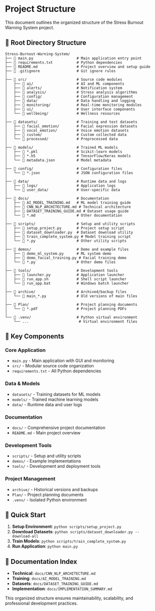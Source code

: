 # Project Structure

This document outlines the organized structure of the Stress Burnout Warning System project.

## 📁 Root Directory Structure

```
Stress-Burnout-Warning-System/
├── 📄 main.py                    # Main application entry point
├── 📄 requirements.txt           # Python dependencies
├── 📄 README.md                  # Project overview and setup guide
├── 📄 .gitignore                 # Git ignore rules
│
├── 📁 src/                       # Source code modules
│   ├── 📁 ai/                    # AI and ML components
│   ├── 📁 alerts/                # Notification system
│   ├── 📁 analysis/              # Stress analysis algorithms
│   ├── 📁 config/                # Configuration management
│   ├── 📁 data/                  # Data handling and logging
│   ├── 📁 monitoring/            # Real-time monitoring modules
│   ├── 📁 ui/                    # User interface components
│   └── 📁 wellbeing/             # Wellness resources
│
├── 📁 datasets/                  # Training and test datasets
│   ├── 📁 facial_emotion/        # Facial expression datasets
│   ├── 📁 vocal_emotion/         # Voice emotion datasets
│   ├── 📁 custom/                # Custom collected data
│   └── 📁 processed/             # Preprocessed data
│
├── 📁 models/                    # Trained ML models
│   ├── 📄 *.pkl                  # Scikit-learn models
│   ├── 📄 *.h5                   # TensorFlow/Keras models
│   └── 📄 metadata.json          # Model metadata
│
├── 📁 config/                    # Configuration files
│   └── 📄 *.json                 # JSON configuration files
│
├── 📁 data/                      # Runtime data and logs
│   ├── 📁 logs/                  # Application logs
│   └── 📁 user_data/             # User-specific data
│
├── 📁 docs/                      # Documentation
│   ├── 📄 AI_MODEL_TRAINING.md   # ML model training guide
│   ├── 📄 CNN_NLP_ARCHITECTURE.md # Technical architecture
│   ├── 📄 DATASET_TRAINING_GUIDE.md # Dataset usage guide
│   └── 📄 *.md                   # Other documentation
│
├── 📁 scripts/                   # Setup and utility scripts
│   ├── 📄 setup_project.py       # Project setup script
│   ├── 📄 dataset_downloader.py  # Dataset download utility
│   ├── 📄 train_complete_system.py # Model training script
│   └── 📄 *.py                   # Other utility scripts
│
├── 📁 demos/                     # Demo and example files
│   ├── 📄 demo_ml_system.py      # ML system demo
│   ├── 📄 demo_facial_training.py # Facial training demo
│   └── 📄 *.py                   # Other demo files
│
├── 📁 tools/                     # Development tools
│   ├── 📄 launcher.py            # Application launcher
│   ├── 📄 run_app.sh             # Shell script launcher
│   └── 📄 run_app.bat            # Windows batch launcher
│
├── 📁 archive/                   # Archived/backup files
│   └── 📄 main_*.py              # Old versions of main files
│
├── 📁 Plan/                      # Project planning documents
│   └── 📄 *.pdf                  # Project planning PDFs
│
└── 📁 .venv/                     # Python virtual environment
    └── ...                       # Virtual environment files
```

## 🎯 Key Components

### **Core Application**
- `main.py` - Main application with GUI and monitoring
- `src/` - Modular source code organization
- `requirements.txt` - All Python dependencies

### **Data & Models**
- `datasets/` - Training datasets for ML models
- `models/` - Trained machine learning models
- `data/` - Runtime data and user logs

### **Documentation**
- `docs/` - Comprehensive project documentation
- `README.md` - Main project overview

### **Development Tools**
- `scripts/` - Setup and utility scripts
- `demos/` - Example implementations
- `tools/` - Development and deployment tools

### **Project Management**
- `archive/` - Historical versions and backups
- `Plan/` - Project planning documents
- `.venv/` - Isolated Python environment

## 🚀 Quick Start

1. **Setup Environment**: `python scripts/setup_project.py`
2. **Download Datasets**: `python scripts/dataset_downloader.py --download-all`
3. **Train Models**: `python scripts/train_complete_system.py`
4. **Run Application**: `python main.py`

## 📖 Documentation Index

- **Technical**: `docs/CNN_NLP_ARCHITECTURE.md`
- **Training**: `docs/AI_MODEL_TRAINING.md`
- **Datasets**: `docs/DATASET_TRAINING_GUIDE.md`
- **Implementation**: `docs/IMPLEMENTATION_SUMMARY.md`

This organized structure ensures maintainability, scalability, and professional development practices.
